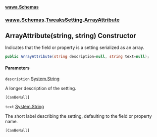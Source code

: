 #### [wawa.Schemas](index.md 'index')
### [wawa.Schemas](wawa.Schemas.md 'wawa.Schemas').[TweaksSetting](TweaksSetting.md 'wawa.Schemas.TweaksSetting').[ArrayAttribute](TweaksSetting.ArrayAttribute.md 'wawa.Schemas.TweaksSetting.ArrayAttribute')

## ArrayAttribute(string, string) Constructor

Indicates that the field or property is a setting serialized as an array.

```csharp
public ArrayAttribute(string description=null, string text=null);
```
#### Parameters

<a name='wawa.Schemas.TweaksSetting.ArrayAttribute.ArrayAttribute(string,string).description'></a>

`description` [System.String](https://docs.microsoft.com/en-us/dotnet/api/System.String 'System.String')

A longer description of the setting.<p/>`[CanBeNull]`

<a name='wawa.Schemas.TweaksSetting.ArrayAttribute.ArrayAttribute(string,string).text'></a>

`text` [System.String](https://docs.microsoft.com/en-us/dotnet/api/System.String 'System.String')

The short label describing the setting, defaulting to the field or property name.<p/>`[CanBeNull]`